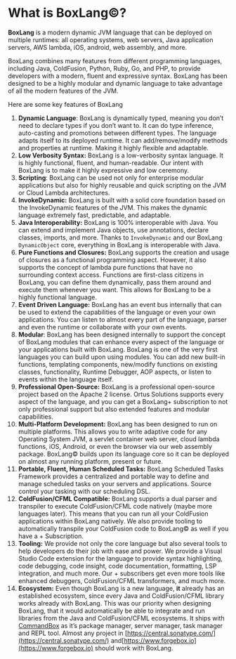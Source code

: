 # What is BoxLang©?

**BoxLang** is a modern dynamic JVM language that can be deployed on multiple runtimes: all operating systems, web servers, Java application servers, AWS lambda, iOS, android, web assembly, and more.

BoxLang combines many features from different programming languages, including Java, ColdFusion, Python, Ruby, Go, and PHP, to provide developers with a modern, fluent and expressive syntax. BoxLang has been designed to be a highly modular and dynamic language to take advantage of all the modern features of the JVM.

Here are some key features of BoxLang

1. **Dynamic Language**: BoxLang is dynamically typed, meaning you don’t need to declare types if you don’t want to. It can do type inference, auto-casting and promotions between different types. The language adapts itself to its deployed runtime. It can add/remove/modify methods and properties at runtime. Making it highly flexible and adaptable.
2. **Low Verbosity Syntax:** BoxLang is a low-verbosity syntax language. It is highly functional, fluent, and human-readable. Our intent with BoxLang is to make it highly expressive and low ceremony.
3. **Scripting**: BoxLang can be used not only for enterprise modular applications but also for highly reusable and quick scripting on the JVM or Cloud Lambda architectures.
4. **InvokeDynamic:** BoxLang is built with a solid core foundation based on the InvokeDynamic features of the JVM. This makes the dynamic language extremely fast, predictable, and adaptable.
5. **Java Interoperability:** BoxLang is 100% interoperable with Java. You can extend and implement Java objects, use annotations, declare classes, imports, and more. Thanks to `InvokeDynamic` and our BoxLang `DynamicObject` core, everything in BoxLang is interoperable with Java.
6. **Pure Functions and Closures:** BoxLang supports the creation and usage of closures as a functional programming aspect. However, it also supports the concept of lambda pure functions that have no surrounding context access. Functions are first-class citizens in BoxLang, you can define them dynamically, pass them around and execute them whenever you want. This allows for BoxLang to be a highly functional language.
7. **Event Driven Language:** BoxLang has an event bus internally that can be used to extend the capabilities of the language or even your own applications. You can listen to almost every part of the language, parser and even the runtime or collaborate with your own events.
8. **Modular**: BoxLang has been designed internally to support the concept of BoxLang modules that can enhance every aspect of the language or your applications built with BoxLang. BoxLang is one of the very first languages you can build upon using modules. You can add new built-in functions, templating components, new/modify functions on existing classes, functionality, Runtime Debugger, AOP aspects, or listen to events within the language itself.
9. **Professional Open-Source:** BoxLang is a professional open-source project based on the Apache 2 license. Ortus Solutions supports every aspect of the language, and you can get a BoxLang+ subscription to not only professional support but also extended features and modular capabilities.
10. **Multi-Platform Development:** BoxLang has been designed to run on multiple platforms. This allows you to write adaptive code for any Operating System JVM, a servlet container web server, cloud lambda functions, iOS, Android, or even the browser via our web assembly package. BoxLang© builds upon its language core so it can be deployed on almost any running platform, present or future.
11. **Portable, Fluent, Human Scheduled Tasks:** BoxLang Scheduled Tasks Framework provides a centralized and portable way to define and manage scheduled tasks on your servers and applications. Source control your tasking with our scheduling DSL.
12. **ColdFusion/CFML Compatible:** BoxLang supports a dual parser and transpiler to execute ColdFusion/CFML code natively (maybe more languages later). This means that you can run all your ColdFusion applications within BoxLang natively. We also provide tooling to automatically transpile your ColdFusion code to BoxLang© as well if you have a + Subscription.
13. **Tooling:** We provide not only the core language but also several tools to help developers do their job with ease and power. We provide a Visual Studio Code extension for the language to provide syntax highlighting, code debugging, code insight, code documentation, formatting, LSP integration, and much more. Our + subscribers get even more tools like enhanced debuggers, ColdFusion/CFML transformers, and much more.
14. **Ecosystem:** Even though BoxLang is a new language, **it** already has an established ecosystem, since every Java and ColdFusion/CFML library works already with BoxLang. This was our priority when designing BoxLang, that it would automatically be able to integrate and run libraries from the Java and ColdFusion/CFML ecosystems. It ships with [CommandBox](https://www.ortussolutions.com/products/commandbox) as it’s package manager, server manager, task manager and REPL tool. Almost any project in [https://central.sonatype.com/](https://central.sonatype.com/) and[https://www.forgebox.io](https://www.forgebox.io) should work with BoxLang.
